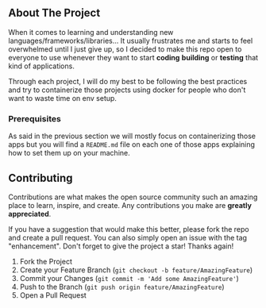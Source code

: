 ## About The Project
When it comes to learning and understanding new languages/frameworks/libraries... It usually frustrates me and starts to feel overwhelmed until I just give up, so I decided to make this repo open to everyone to use whenever they want to start **coding** **building** or **testing** that kind of applications.

Through each project, I will do my best to be following the best practices and try to containerize those projects using docker for people who don't want to waste time on env setup.

### Prerequisites
As said in the previous section we will mostly focus on containerizing those apps but you will find a `README.md` file on each one of those apps explaining how to set them up on your machine.

<!-- CONTRIBUTING -->
## Contributing

Contributions are what makes the open source community such an amazing place to learn, inspire, and create. Any contributions you make are **greatly appreciated**.

If you have a suggestion that would make this better, please fork the repo and create a pull request. You can also simply open an issue with the tag "enhancement".
Don't forget to give the project a star! Thanks again!

1. Fork the Project
2. Create your Feature Branch (`git checkout -b feature/AmazingFeature`)
3. Commit your Changes (`git commit -m 'Add some AmazingFeature'`)
4. Push to the Branch (`git push origin feature/AmazingFeature`)
5. Open a Pull Request
